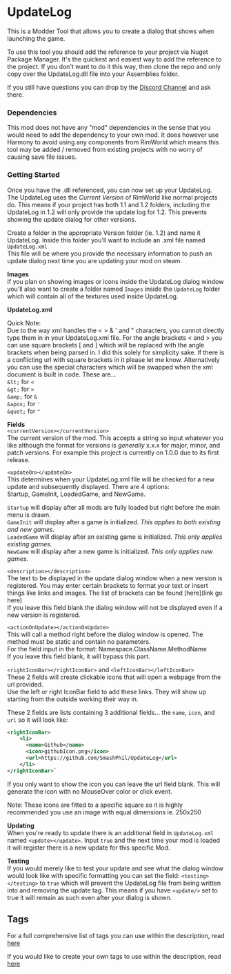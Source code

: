 # UpdateLog

This is a Modder Tool that allows you to create a dialog that shows when launching the game.

To use this tool you should add the reference to your project via Nuget Package Manager. It's the quickest and easiest way to add the reference to the project. If you don't want to do it this way, then clone the repo and only copy over the UpdateLog.dll file into your Assemblies folder.

If you still have questions you can drop by the [Discord Channel](https://discord.gg/zXDyfWQ) and ask there.

### Dependencies
This mod does not have any "mod" dependencies in the sense that you would need to add the dependency to your own mod. It does however use Harmony to avoid using any components from RimWorld which means this tool may be added / removed from existing projects with no worry of causing save file issues.

### Getting Started
Once you have the .dll referenced, you can now set up your UpdateLog. The UpdateLog uses the *Current Version* of RimWorld like normal projects do. This means if your project has both 1.1 and 1.2 folders, including the UpdateLog in 1.2 will only provide the update log for 1.2. This prevents showing the update dialog for other versions.

Create a folder in the appropriate Version folder (ie. 1.2) and name it UpdateLog. Inside this folder you'll want to include an .xml file named `UpdateLog.xml`  
This file will be where you provide the necessary information to push an update dialog next time you are updating your mod on steam.

**Images**  
If you plan on showing images or icons inside the UpdateLog dialog window you'll also want to create a folder named `Images` inside the `UpdateLog` folder which will contain all of the textures used inside UpdateLog.  

**UpdateLog.xml**  

Quick Note:  
Due to the way xml handles the < > & ' and " characters, you cannot directly type them in in your UpdateLog.xml file. For the angle brackets < and > you can use square brackets \[ and \] which will be replaced with the angle brackets when being parsed in. I did this solely for simplicity sake. If there is a conflicting url with square brackets in it please let me know.  Alternatively you can use the special characters which will be swapped when the xml document is built in code. These are...  
`&lt;` for `<`  
`&gt;` for `>`  
`&amp;` for `&`  
`&apos;` for `'`  
`&quot;` for `"`  

**Fields**  
`<currentVersion></currentVersion>`  
The current version of the mod. This accepts a string so input whatever you like although the format for versions is *generally* x.x.x for major, minor, and patch versions. For example this project is currently on 1.0.0 due to its first release.

`<updateOn></updateOn>`  
This determines when your UpdateLog.xml file will be checked for a new update and subsequently displayed. There are 4 options:  
Startup, GameInit, LoadedGame, and NewGame.  

`Startup` will display after all mods are fully loaded but right before the main menu is drawn.  
`GameInit` will display after a game is initialized. *This applies to both existing and new games.*  
`LoadedGame` will display after an existing game is initialized. *This only applies existing games.*  
`NewGame` will display after a new game is initialized. *This only applies new games.*  

`<description></description>`  
The text to be displayed in the update dialog window when a new version is registered. You may enter certain brackets to format your text or insert things like links and images. The list of brackets can be found [here](link go here)  
If you leave this field blank the dialog window will not be displayed even if a new version is registered.

`<actionOnUpdate></actionOnUpdate>`  
This will call a method right before the dialog window is opened. The method must be static and contain no parameters.  
For the field input in the format: Namespace.ClassName.MethodName  
If you leave this field blank, it will bypass this part.

`<rightIconBar></rightIconBar>` and `<leftIconBar></leftIconBar>`  
These 2 fields will create clickable icons that will open a webpage from the url provided.  
Use the left or right IconBar field to add these links. They will show up starting from the outside working their way in.  

These 2 fields are lists containing 3 additional fields... the `name`, `icon`, and `url` so it will look like:  
```xml
<rightIconBar>
    <li>
      <name>Github</name>
      <icon>githubIcon.png</icon>
      <url>https://github.com/SmashPhil/UpdateLog</url>
    </li>
</rightIconBar>`
```

If you only want to show the icon you can leave the url field blank. This will generate the icon with no MouseOver color or click event.

Note: These icons are fitted to a specific square so it is highly recommended you use an image with equal dimensions ie. 250x250  

**Updating**  
When you're ready to update there is an additional field in `UpdateLog.xml` named `<update></update>`. Input `true` and the next time your mod is loaded it will register there is a new update for this specific Mod.  

**Testing**  
If you would merely like to test your update and see what the dialog window would look like with specific formatting you can set the field: `<testing></testing>` to `true` which will prevent the UpdateLog file from being written into and removing the update tag. This means if you have `<update/>` set to true it will remain as such even after your dialog is shown.  

## Tags
For a full comprehensive list of tags you can use within the description, read [here](https://github.com/SmashPhil/UpdateLog/wiki)

If you would like to create your own tags to use within the description, read [here](https://github.com/SmashPhil/UpdateLog/wiki/Creating-A-Custom-Bracket)
